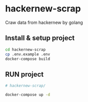 # hackernew-scrap
Craw data from hackernew by golang


## Install & setup project

```bash
cd hackernew-scrap
cp .env.example .env
docker-compose build
```

## RUN project

```bash
# hackernew-scrap/

docker-compose up -d
```

